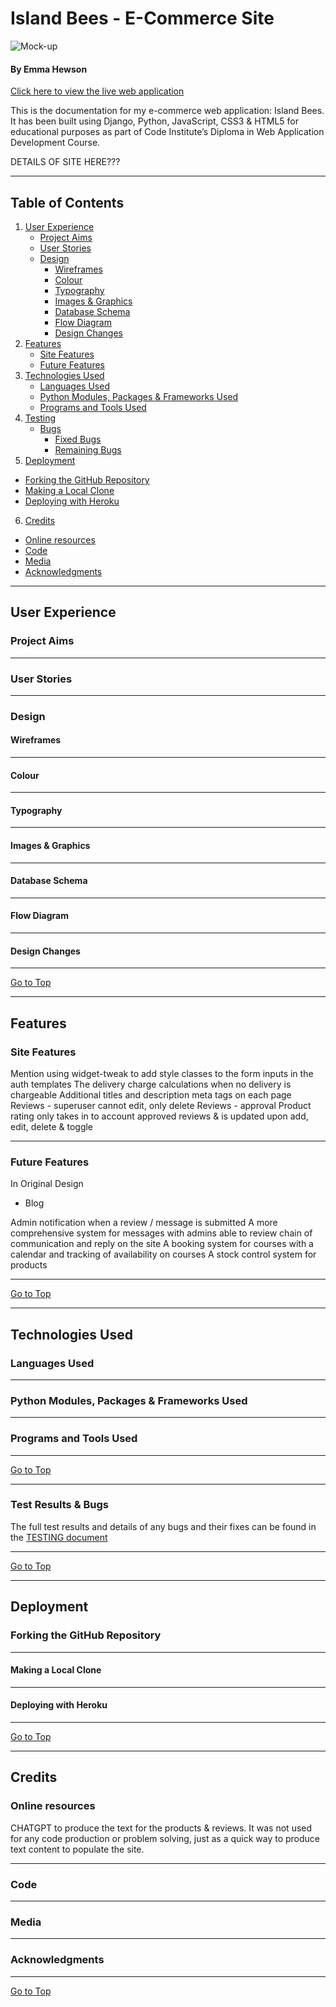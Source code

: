 # Island Bees - E-Commerce Site

![Mock-up]()

#### **By Emma Hewson**
[Click here to view the live web application](https://island-bees-5e7b15194c83.herokuapp.com/)

This is the documentation for my e-commerce web application: Island Bees. It has been built using Django, Python, JavaScript, CSS3 & HTML5 for educational purposes as part of Code Institute’s Diploma in Web Application Development Course.

DETAILS OF SITE HERE???

- - -
## Table of Contents

1. [User Experience](#)
    * [Project Aims](#)
    * [User Stories](#)
    * [Design](#)
        * [Wireframes](#)
        * [Colour](#)
        * [Typography](#)
        * [Images & Graphics](#)
        * [Database Schema](#)
        * [Flow Diagram](#)
        * [Design Changes](#)
2. [Features](#)
    * [Site Features](#)
    * [Future Features](#)
3. [Technologies Used](#)
    * [Languages Used](#)
    * [Python Modules, Packages & Frameworks Used](#)
    * [Programs and Tools Used](#)
4. [Testing](#)
    * [Bugs](#)
        * [Fixed Bugs](#)
        * [Remaining Bugs](#)
5. [Deployment](#deployment)
  * [Forking the GitHub Repository]()
  * [Making a Local Clone]()
  * [Deploying with Heroku]()
6. [Credits]()
  * [Online resources]()
  * [Code]()
  * [Media]()
  * [Acknowledgments]()


- - -

## User Experience

### Project Aims

- - -

###  User Stories


- - -

### Design

#### Wireframes

- - -

#### Colour

- - -

#### Typography

- - -

#### Images & Graphics

- - -

#### Database Schema

- - -

#### Flow Diagram

- - -

#### Design Changes

- - -
[Go to Top](#island-bees---e-commerce-site)
- - -

## Features

### Site Features

Mention
using widget-tweak to add style classes to the form inputs in the auth templates
The delivery charge calculations when no delivery is chargeable
Additional titles and description meta tags on each page
Reviews - superuser cannot edit, only delete
Reviews - approval
Product rating only takes in to account approved reviews & is updated upon add, edit, delete & toggle

- - -

### Future Features

In Original Design
- Blog

Admin notification when a review / message is submitted 
A more comprehensive system for messages with admins able to review chain of communication and reply on the site
A booking system for courses with a calendar and tracking of availability on courses
A stock control system for products

- - -
[Go to Top](#island-bees---e-commerce-site)
- - -


## Technologies Used

### Languages Used

- - -

### Python Modules, Packages & Frameworks Used

- - -

### Programs and Tools Used

- - -
[Go to Top](#island-bees---e-commerce-site)
- - -


### Test Results & Bugs

The full test results and details of any bugs and their fixes can be found in the [TESTING document](TESTING.md)


- - -
[Go to Top](#island-bees---e-commerce-site)
- - -


## Deployment

### Forking the GitHub Repository

- - -

#### Making a Local Clone

- - -

#### Deploying with Heroku

- - -
[Go to Top](#island-bees---e-commerce-site)
- - -


## Credits

### Online resources

CHATGPT to produce the text for the products & reviews. It was not used for any code production or problem solving, just as a quick way to produce text content to populate the site.

- - -

### Code

- - -

### Media

- - -

### Acknowledgments

- - -

[Go to Top](#island-bees---e-commerce-site)

